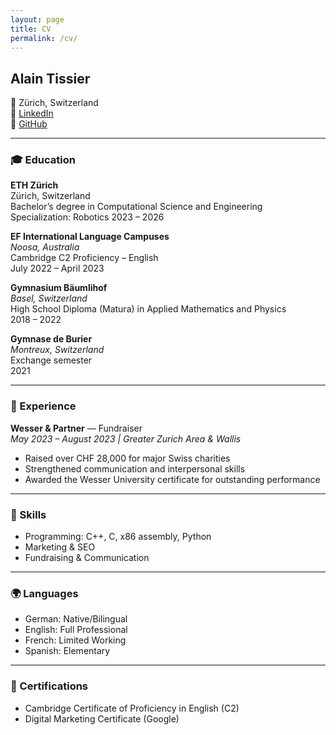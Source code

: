 ```yaml
---
layout: page
title: CV
permalink: /cv/
---
```


## Alain Tissier  
📍 Zürich, Switzerland  
🔗 [LinkedIn](https://www.linkedin.com/in/alain-tissier)  
🔗 [GitHub](https://github.com/alaintis)

---

### 🎓 Education

**ETH Zürich**  
Zürich, Switzerland <br>
Bachelor’s degree in Computational Science and Engineering  
Specialization: Robotics
2023 – 2026

**EF International Language Campuses**  
*Noosa, Australia* <br>
Cambridge C2 Proficiency – English  
July 2022 – April 2023

**Gymnasium Bäumlihof**  
*Basel, Switzerland* <br>
High School Diploma (Matura) in Applied Mathematics and Physics  
2018 – 2022

**Gymnase de Burier**  
*Montreux, Switzerland* <br>
Exchange semester  
2021

---

### 💼 Experience

**Wesser & Partner** — Fundraiser  
*May 2023 – August 2023 | Greater Zurich Area & Wallis*  
- Raised over CHF 28,000 for major Swiss charities  
- Strengthened communication and interpersonal skills  
- Awarded the Wesser University certificate for outstanding performance

---

### 🧠 Skills

- Programming: C++, C, x86 assembly, Python
- Marketing & SEO  
- Fundraising & Communication

---

### 🌍 Languages

- German: Native/Bilingual  
- English: Full Professional  
- French: Limited Working  
- Spanish: Elementary

---

### 📜 Certifications

- Cambridge Certificate of Proficiency in English (C2)  
- Digital Marketing Certificate (Google)

